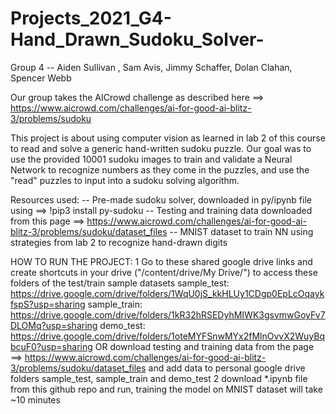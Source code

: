 # Projects_2021_G4-Hand_Drawn_Sudoku_Solver-
Group 4 -- Aiden Sullivan , Sam Avis, Jimmy Schaffer, Dolan Clahan, Spencer Webb

Our group takes the AICrowd challenge as described here ==> https://www.aicrowd.com/challenges/ai-for-good-ai-blitz-3/problems/sudoku

This project is about using computer vision as learned in lab 2 of this course to read and solve a generic hand-written sudoku puzzle.
Our goal was to use the provided 10001 sudoku images to train and validate a Neural Network to recognize numbers as they come in the puzzles, and use the "read" puzzles 
to input into a sudoku solving algorithm.

Resources used:
-- Pre-made sudoku solver, downloaded in py/ipynb file using ==> !pip3 install py-sudoku
-- Testing and training data downloaded from this page ==> https://www.aicrowd.com/challenges/ai-for-good-ai-blitz-3/problems/sudoku/dataset_files
-- MNIST dataset to train NN using strategies from lab 2 to recognize hand-drawn digits
     
HOW TO RUN THE PROJECT:
1   Go to these shared google drive links and create shortcuts in your drive ("/content/drive/My Drive/<file>") to access these folders of the test/train sample datasets 
            sample_test: https://drive.google.com/drive/folders/1WqU0jS_kkHLUy1CDgp0EpLcOqaykfspS?usp=sharing
            sample_train: https://drive.google.com/drive/folders/1kR32hRSEDyhMIWK3gsvmwGoyFv7DLOMq?usp=sharing
            demo_test: https://drive.google.com/drive/folders/1oteMYFSnwMYx2fMlnOvvX2WuyBqbcuF0?usp=sharing 
    OR
    download testing and training data from the page ==> https://www.aicrowd.com/challenges/ai-for-good-ai-blitz-3/problems/sudoku/dataset_files
    and add data to personal google drive folders sample_test, sample_train and demo_test
2   download \*.ipynb file from this github repo and run, training the model on MNIST dataset will take ~10 minutes

